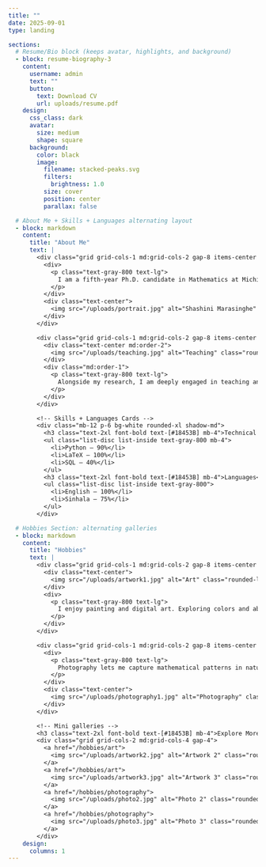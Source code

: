 ```yaml
---
title: ""
date: 2025-09-01
type: landing

sections:
  # Resume/Bio block (keeps avatar, highlights, and background)
  - block: resume-biography-3
    content:
      username: admin
      text: ""
      button:
        text: Download CV
        url: uploads/resume.pdf
    design:
      css_class: dark
      avatar:
        size: medium
        shape: square
      background:
        color: black
        image:
          filename: stacked-peaks.svg
          filters:
            brightness: 1.0
          size: cover
          position: center
          parallax: false

  # About Me + Skills + Languages alternating layout
  - block: markdown
    content:
      title: "About Me"
      text: |
        <div class="grid grid-cols-1 md:grid-cols-2 gap-8 items-center mb-12">
          <div>
            <p class="text-gray-800 text-lg">
              I am a fifth-year Ph.D. candidate in Mathematics at Michigan State University, currently on the academic job market. My research focuses on quantum topology and knot theory, with an interest in integrating computational approaches into mathematical exploration.
            </p>
          </div>
          <div class="text-center">
            <img src="/uploads/portrait.jpg" alt="Shashini Marasinghe" class="rounded-lg shadow-lg w-full max-w-sm">
          </div>
        </div>

        <div class="grid grid-cols-1 md:grid-cols-2 gap-8 items-center mb-12">
          <div class="text-center md:order-2">
            <img src="/uploads/teaching.jpg" alt="Teaching" class="rounded-lg shadow-lg w-full max-w-sm">
          </div>
          <div class="md:order-1">
            <p class="text-gray-800 text-lg">
              Alongside my research, I am deeply engaged in teaching and the development of innovative teaching and learning techniques that connect abstract mathematical ideas with technology and coding. I prioritize student-centered approaches and active engagement in the classroom.
            </p>
          </div>
        </div>

        <!-- Skills + Languages Cards -->
        <div class="mb-12 p-6 bg-white rounded-xl shadow-md">
          <h3 class="text-2xl font-bold text-[#18453B] mb-4">Technical Skills</h3>
          <ul class="list-disc list-inside text-gray-800 mb-4">
            <li>Python – 90%</li>
            <li>LaTeX – 100%</li>
            <li>SQL – 40%</li>
          </ul>
          <h3 class="text-2xl font-bold text-[#18453B] mb-4">Languages</h3>
          <ul class="list-disc list-inside text-gray-800">
            <li>English – 100%</li>
            <li>Sinhala – 75%</li>
          </ul>
        </div>

  # Hobbies Section: alternating galleries
  - block: markdown
    content:
      title: "Hobbies"
      text: |
        <div class="grid grid-cols-1 md:grid-cols-2 gap-8 items-center mb-12">
          <div class="text-center">
            <img src="/uploads/artwork1.jpg" alt="Art" class="rounded-lg shadow-lg w-full max-w-sm">
          </div>
          <div>
            <p class="text-gray-800 text-lg">
              I enjoy painting and digital art. Exploring colors and abstract forms allows me to connect creativity with logical problem solving.
            </p>
          </div>
        </div>

        <div class="grid grid-cols-1 md:grid-cols-2 gap-8 items-center mb-12">
          <div>
            <p class="text-gray-800 text-lg">
              Photography lets me capture mathematical patterns in nature and architecture. Each photo is a story of symmetry and structure.
            </p>
          </div>
          <div class="text-center">
            <img src="/uploads/photography1.jpg" alt="Photography" class="rounded-lg shadow-lg w-full max-w-sm">
          </div>
        </div>

        <!-- Mini galleries -->
        <h3 class="text-2xl font-bold text-[#18453B] mb-4">Explore More</h3>
        <div class="grid grid-cols-2 md:grid-cols-4 gap-4">
          <a href="/hobbies/art">
            <img src="/uploads/artwork2.jpg" alt="Artwork 2" class="rounded-lg shadow-md w-full">
          </a>
          <a href="/hobbies/art">
            <img src="/uploads/artwork3.jpg" alt="Artwork 3" class="rounded-lg shadow-md w-full">
          </a>
          <a href="/hobbies/photography">
            <img src="/uploads/photo2.jpg" alt="Photo 2" class="rounded-lg shadow-md w-full">
          </a>
          <a href="/hobbies/photography">
            <img src="/uploads/photo3.jpg" alt="Photo 3" class="rounded-lg shadow-md w-full">
          </a>
        </div>
    design:
      columns: 1
---
```











